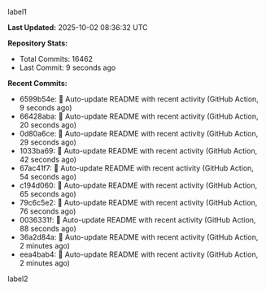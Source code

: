
label1 
<!-- ACTIVITY_START -->
**Last Updated:** 2025-10-02 08:36:32 UTC

**Repository Stats:**
- Total Commits: 16462
- Last Commit: 9 seconds ago

**Recent Commits:**
- 6599b54e: 🤖 Auto-update README with recent activity (GitHub Action, 9 seconds ago)
- 66428aba: 🤖 Auto-update README with recent activity (GitHub Action, 20 seconds ago)
- 0d80a6ce: 🤖 Auto-update README with recent activity (GitHub Action, 29 seconds ago)
- 1033ba69: 🤖 Auto-update README with recent activity (GitHub Action, 42 seconds ago)
- 67ac41f7: 🤖 Auto-update README with recent activity (GitHub Action, 54 seconds ago)
- c194d060: 🤖 Auto-update README with recent activity (GitHub Action, 65 seconds ago)
- 79c6c5e2: 🤖 Auto-update README with recent activity (GitHub Action, 76 seconds ago)
- 0036331f: 🤖 Auto-update README with recent activity (GitHub Action, 88 seconds ago)
- 36a2d84a: 🤖 Auto-update README with recent activity (GitHub Action, 2 minutes ago)
- eea4bab4: 🤖 Auto-update README with recent activity (GitHub Action, 2 minutes ago)
<!-- ACTIVITY_END -->

label2

